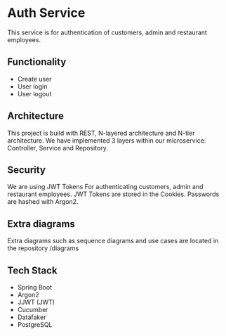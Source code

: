 # Auth Service
This service is for authentication of customers, admin and restaurant employees. 

## Functionality
- Create user
- User login
- User logout

## Architecture 
This project is build with REST, N-layered architecture and N-tier architecture. We have implemented 3 layers within our microservice: Controller, Service and Repository. 

## Security
We are using JWT Tokens For authenticating customers, admin and restaurant employees. JWT Tokens are stored in the Cookies. Passwords are hashed with Argon2.

## Extra diagrams
Extra diagrams such as sequence diagrams and use cases are located in the repository /diagrams

## Tech Stack
- Spring Boot
- Argon2
- JJWT (JWT)
- Cucumber
- Datafaker 
- PostgreSQL
